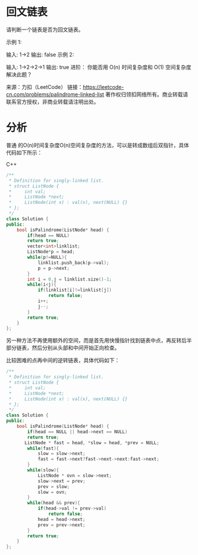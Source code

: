 # 回文链表

请判断一个链表是否为回文链表。

示例 1:

输入: 1->2
输出: false
示例 2:

输入: 1->2->2->1
输出: true
进阶：
你能否用 O(n) 时间复杂度和 O(1) 空间复杂度解决此题？

来源：力扣（LeetCode）
链接：https://leetcode-cn.com/problems/palindrome-linked-list
著作权归领扣网络所有。商业转载请联系官方授权，非商业转载请注明出处。

# 分析

普通 的O(n)时间复杂度O(n)空间复杂度的方法，可以是转成数组后双指针，具体代码如下所示：

C++

```cpp
/**
 * Definition for singly-linked list.
 * struct ListNode {
 *     int val;
 *     ListNode *next;
 *     ListNode(int x) : val(x), next(NULL) {}
 * };
 */
class Solution {
public:
    bool isPalindrome(ListNode* head) {
        if(head == NULL)
        return true;
        vector<int>linklist;
        ListNode*p = head;
        while(p!=NULL){
            linklist.push_back(p->val);
            p = p->next;
        }
        int i = 0,j = linklist.size()-1;
        while(i<j){
            if(linklist[i]!=linklist[j])
                return false;
            i++;
            j--;
        }
        return true;
    }
};
```



另一种方法不再使用额外的空间，而是首先用快慢指针找到链表中点，再反转后半部分链表，然后分别从头部和中间开始正向检查。

比较困难的点再中间的逆转链表，具体代码如下：

```cpp
/**
 * Definition for singly-linked list.
 * struct ListNode {
 *     int val;
 *     ListNode *next;
 *     ListNode(int x) : val(x), next(NULL) {}
 * };
 */
class Solution {
public:
    bool isPalindrome(ListNode* head) {
        if(head == NULL || head->next == NULL)
        return true;
       ListNode * fast = head, *slow = head, *prev = NULL;
        while(fast){
            slow = slow->next;
            fast = fast->next?fast->next->next:fast->next;
        }
        while(slow){
            ListNode * ovn = slow->next;
            slow->next = prev;
            prev = slow;
            slow = ovn;
        }
        while(head && prev){
            if(head->val != prev->val)
                return false;
            head = head->next;
            prev = prev->next;
        }
        return true;
    }
};
```

